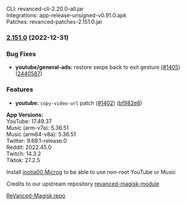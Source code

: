 CLI: revanced-cli-2.20.0-all.jar  
Integrations: app-release-unsigned-v0.91.0.apk  
Patches: revanced-patches-2.151.0.jar  

### [2.151.0](https://github.com/revanced/revanced-patches/compare/v2.150.0...v2.151.0) (2022-12-31)
### Bug Fixes
* **youtube/general-ads:** restore swipe back to exit gesture ([#1405](https://github.com/revanced/revanced-patches/issues/1405)) ([2440587](https://github.com/revanced/revanced-patches/commit/24405877dd935a757fa61c7580887c1a47a25ea9))
### Features
* **youtube:** `copy-video-url` patch ([#1402](https://github.com/revanced/revanced-patches/issues/1402)) ([bf982e8](https://github.com/revanced/revanced-patches/commit/bf982e8d7765c2a89a5475b6db8b203a3ac4ddf9))

  
**App Versions:**  
YouTube: 17.49.37  
Music (arm-v7a): 5.36.51  
Music (arm64-v8a): 5.36.51  
Twitter: 9.69.1-release.0  
Reddit: 2022.45.0  
Twitch: 14.3.2  
Tiktok: 27.2.5  

Install [inotia00 Microg](https://github.com/inotia00/VancedMicroG/releases) to be able to use non-root YouTube or Music  

Credits to our upstream repository [revanced-magisk-module](https://github.com/j-hc/revanced-magisk-module)  

[ReVanced-Magisk repo](https://github.com/Kingsmanvn-Official/ReVanced-Magisk)  

